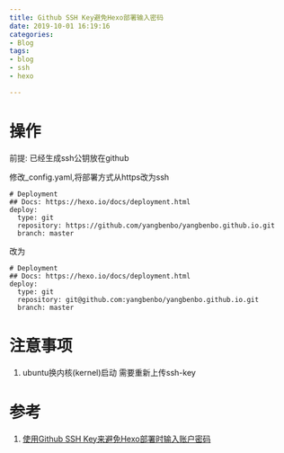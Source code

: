```yaml
---
title: Github SSH Key避免Hexo部署输入密码
date: 2019-10-01 16:19:16
categories:
- Blog
tags:
- blog
- ssh
- hexo

---
```

# 操作
前提: 已经生成ssh公钥放在github

修改_config.yaml,将部署方式从https改为ssh
    
    # Deployment
    ## Docs: https://hexo.io/docs/deployment.html
    deploy:
      type: git
      repository: https://github.com/yangbenbo/yangbenbo.github.io.git
      branch: master
      
改为

    # Deployment
    ## Docs: https://hexo.io/docs/deployment.html
    deploy:
      type: git
      repository: git@github.com:yangbenbo/yangbenbo.github.io.git
      branch: master   
# 注意事项
1. ubuntu换内核(kernel)启动 需要重新上传ssh-key              
      
# 参考
1. [使用Github SSH Key来避免Hexo部署时输入账户密码](https://www.cnblogs.com/yaoel/p/5381826.html)      